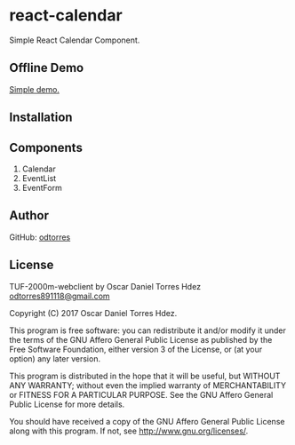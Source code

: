 # react-calendar
Simple React Calendar Component.

## Offline Demo
[Simple demo.](https://odtorres.github.io/react-calendar/)

## Installation


## Components
1. Calendar
2. EventList
3. EventForm

## Author
GitHub: [odtorres](https://github.com/odtorres)

## License
  TUF-2000m-webclient by Oscar Daniel Torres Hdez <odtorres891118@gmail.com>

  Copyright (C) 2017 Oscar Daniel Torres Hdez.

  This program is free software: you can redistribute it and/or modify
  it under the terms of the GNU Affero General Public License as published
  by the Free Software Foundation, either version 3 of the License, or
  (at your option) any later version.

  This program is distributed in the hope that it will be useful,
  but WITHOUT ANY WARRANTY; without even the implied warranty of
  MERCHANTABILITY or FITNESS FOR A PARTICULAR PURPOSE.  See the
  GNU Affero General Public License for more details.

  You should have received a copy of the GNU Affero General Public License
  along with this program.  If not, see <http://www.gnu.org/licenses/>.